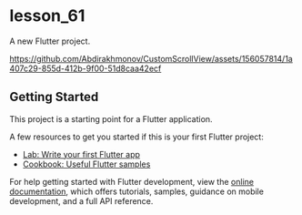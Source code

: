 # lesson_61



A new Flutter project.

https://github.com/Abdirakhmonov/CustomScrollView/assets/156057814/1a407c29-855d-412b-9f00-51d8caa42ecf



## Getting Started

This project is a starting point for a Flutter application.

A few resources to get you started if this is your first Flutter project:

- [Lab: Write your first Flutter app](https://docs.flutter.dev/get-started/codelab)
- [Cookbook: Useful Flutter samples](https://docs.flutter.dev/cookbook)

For help getting started with Flutter development, view the
[online documentation](https://docs.flutter.dev/), which offers tutorials,
samples, guidance on mobile development, and a full API reference.

